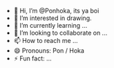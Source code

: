 - 👋 Hi, I’m @Ponhoka, its ya boi
- 👀 I’m interested in drawing. 
- 🌱 I’m currently learning ...
- 💞️ I’m looking to collaborate on ...
- 📫 How to reach me ...
- 😄 Pronouns: Pon / Hoka
- ⚡ Fun fact: ...

<!---
Ponhoka/Ponhoka is a ✨ special ✨ repository because its `README.md` (this file) appears on your GitHub profile.
You can click the Preview link to take a look at your changes.
--->
